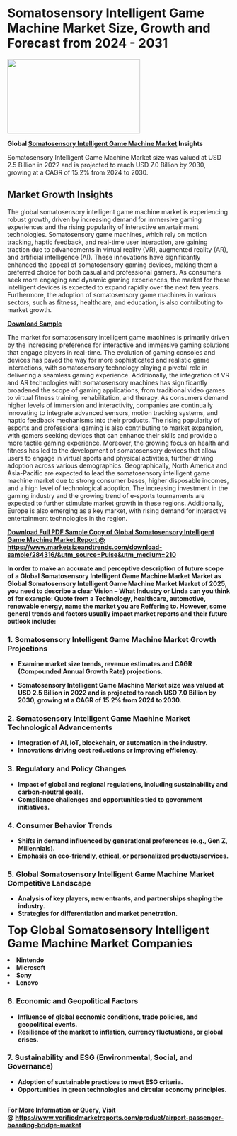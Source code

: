 <H1>Somatosensory Intelligent Game Machine Market Size, Growth and Forecast from 2024 - 2031</H1><img class="aligncenter size-medium wp-image-584254" src="https://thirdeyenews.in/wp-content/uploads/2024/09/Global-Market-Research-300x168.jpeg" alt="" width="300" height="168" /><p><strong>Global&nbsp;<a href="https://www.marketsizeandtrends.com/download-sample/284316/&amp;utm_source=Pulse&amp;utm_medium=210">Somatosensory Intelligent Game Machine Market</a> Insights</strong></p><p>Somatosensory Intelligent Game Machine Market size was valued at USD 2.5 Billion in 2022 and is projected to reach USD 7.0 Billion by 2030, growing at a CAGR of 15.2% from 2024 to 2030.</p><p><h2>Market Growth Insights</h2> <p>The global somatosensory intelligent game machine market is experiencing robust growth, driven by increasing demand for immersive gaming experiences and the rising popularity of interactive entertainment technologies. Somatosensory game machines, which rely on motion tracking, haptic feedback, and real-time user interaction, are gaining traction due to advancements in virtual reality (VR), augmented reality (AR), and artificial intelligence (AI). These innovations have significantly enhanced the appeal of somatosensory gaming devices, making them a preferred choice for both casual and professional gamers. As consumers seek more engaging and dynamic gaming experiences, the market for these intelligent devices is expected to expand rapidly over the next few years. Furthermore, the adoption of somatosensory game machines in various sectors, such as fitness, healthcare, and education, is also contributing to market growth.</p> <p><strong><a href="#">Download Sample</a></strong></p> <p>The market for somatosensory intelligent game machines is primarily driven by the increasing preference for interactive and immersive gaming solutions that engage players in real-time. The evolution of gaming consoles and devices has paved the way for more sophisticated and realistic game interactions, with somatosensory technology playing a pivotal role in delivering a seamless gaming experience. Additionally, the integration of VR and AR technologies with somatosensory machines has significantly broadened the scope of gaming applications, from traditional video games to virtual fitness training, rehabilitation, and therapy. As consumers demand higher levels of immersion and interactivity, companies are continually innovating to integrate advanced sensors, motion tracking systems, and haptic feedback mechanisms into their products. The rising popularity of esports and professional gaming is also contributing to market expansion, with gamers seeking devices that can enhance their skills and provide a more tactile gaming experience. Moreover, the growing focus on health and fitness has led to the development of somatosensory devices that allow users to engage in virtual sports and physical activities, further driving adoption across various demographics. Geographically, North America and Asia-Pacific are expected to lead the somatosensory intelligent game machine market due to strong consumer bases, higher disposable incomes, and a high level of technological adoption. The increasing investment in the gaming industry and the growing trend of e-sports tournaments are expected to further stimulate market growth in these regions. Additionally, Europe is also emerging as a key market, with rising demand for interactive entertainment technologies in the region.</p> <p><strong><a href="#"></p><p><span class=""><strong>Download Full PDF Sample Copy of Global Somatosensory Intelligent Game Machine Market Report</strong> @ <a href="https://www.marketsizeandtrends.com/download-sample/284316/&amp;utm_source=Pulse&amp;utm_medium=210" target="_blank">https://www.marketsizeandtrends.com/download-sample/284316/&amp;utm_source=Pulse&amp;utm_medium=210</a></span></p><p>In order to make an accurate and perceptive description of future scope of a Global&nbsp;Somatosensory Intelligent Game Machine Market Market as Global&nbsp;Somatosensory Intelligent Game Machine Market Market of 2025, you need to describe a clear Vision &ndash; What Industry or Linda can you think of for example: Quote from a Technology, healthcare, automotive, renewable energy, name the market you are Reffering to. However, some general trends and factors usually impact market reports and their future outlook include:</p><h3>1.&nbsp;<strong>Somatosensory Intelligent Game Machine Market Growth Projections</strong></h3><ul><li>Examine market size trends, revenue estimates and CAGR (Compounded Annual Growth Rate) projections.</li><li><p>Somatosensory Intelligent Game Machine Market size was valued at USD 2.5 Billion in 2022 and is projected to reach USD 7.0 Billion by 2030, growing at a CAGR of 15.2% from 2024 to 2030.</p></li></ul><h3>2.&nbsp;<strong>Somatosensory Intelligent Game Machine Market Technological Advancements</strong></h3><ul><li>Integration of AI, IoT, blockchain, or automation in the industry.</li><li>Innovations driving cost reductions or improving efficiency.</li></ul><h3>3.&nbsp;<strong>Regulatory and Policy Changes</strong></h3><ul><li>Impact of global and regional regulations, including sustainability and carbon-neutral goals.</li><li>Compliance challenges and opportunities tied to government initiatives.</li></ul><h3>4.&nbsp;<strong>Consumer Behavior Trends</strong></h3><ul><li>Shifts in demand influenced by generational preferences (e.g., Gen Z, Millennials).</li><li>Emphasis on eco-friendly, ethical, or personalized products/services.</li></ul><h3>5.&nbsp;<strong>Global Somatosensory Intelligent Game Machine Market Competitive Landscape</strong></h3><ul><li>Analysis of key players, new entrants, and partnerships shaping the industry.</li><li>Strategies for differentiation and market penetration.</li></ul><p data-pm-slice="1 1 []"><span style="color: inherit; font-family: inherit; font-size: 25px;">Top Global Somatosensory Intelligent Game Machine Market Companies</span></p><div class="" data-test-id=""><p><li>Nintendo</li><li> Microsoft</li><li> Sony</li><li> Lenovo</li></p></div><h3>6.&nbsp;<strong>Economic and Geopolitical Factors</strong></h3><ul><li>Influence of global economic conditions, trade policies, and geopolitical events.</li><li>Resilience of the market to inflation, currency fluctuations, or global crises.</li></ul><h3>7.&nbsp;<strong>Sustainability and ESG (Environmental, Social, and Governance)</strong></h3><ul><li>Adoption of sustainable practices to meet ESG criteria.</li><li>Opportunities in green technologies and circular economy principles.</li></ul><h2><strong style="font-size: 14px;">For More Information or Query, Visit @&nbsp;</strong><a style="background-color: #ffffff; font-size: 14px;" href="https://www.marketsizeandtrends.com/report/somatosensory-intelligent-game-machine-market/" target="_blank">https://www.verifiedmarketreports.com/product/airport-passenger-boarding-bridge-market</a></h2>
